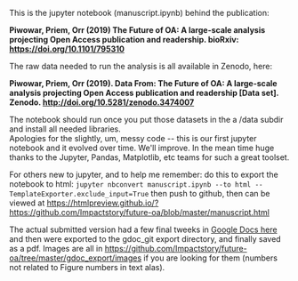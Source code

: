 This is the jupyter notebook (manuscript.ipynb) behind the publication:

**Piwowar, Priem, Orr (2019) The Future of OA: A large-scale analysis projecting Open Access publication and readership. bioRxiv: https://doi.org/10.1101/795310**

The raw data needed to run the analysis is all available in Zenodo, here:

**Piwowar, Priem, Orr (2019). Data From: The Future of OA: A large-scale analysis projecting Open Access publication and readership [Data set]. Zenodo. http://doi.org/10.5281/zenodo.3474007**

The notebook should run once you put those datasets in the a /data subdir and install all needed libraries.  
Apologies for the slightly, um, messy code -- this is our first jupyter notebook and it evolved over time.  We'll improve.
In the mean time huge thanks to the Jupyter, Pandas, Matplotlib, etc teams for such a great toolset.

For others new to jupyter, and to help me remember:  do this to export the notebook to html:
```jupyter nbconvert manuscript.ipynb --to html --TemplateExporter.exclude_input=True```
 then push to github, then can be viewed at
<a href="https://htmlpreview.github.io/?https://github.com/Impactstory/future-oa/blob/master/manuscript.html">https://htmlpreview.github.io/?https://github.com/Impactstory/future-oa/blob/master/manuscript.html</a></p>

The actual submitted version had a few final tweeks in [Google Docs here](https://docs.google.com/document/d/1NtGVKTQU7i6WGDIEtOGdrYgAxyhc7l51dBMUnn_CDpg/edit#) and 
then were exported to the gdoc_git export directory, and finally saved as a pdf.  Images are all in https://github.com/Impactstory/future-oa/tree/master/gdoc_export/images if you are looking for them (numbers not related to Figure numbers in text alas).


